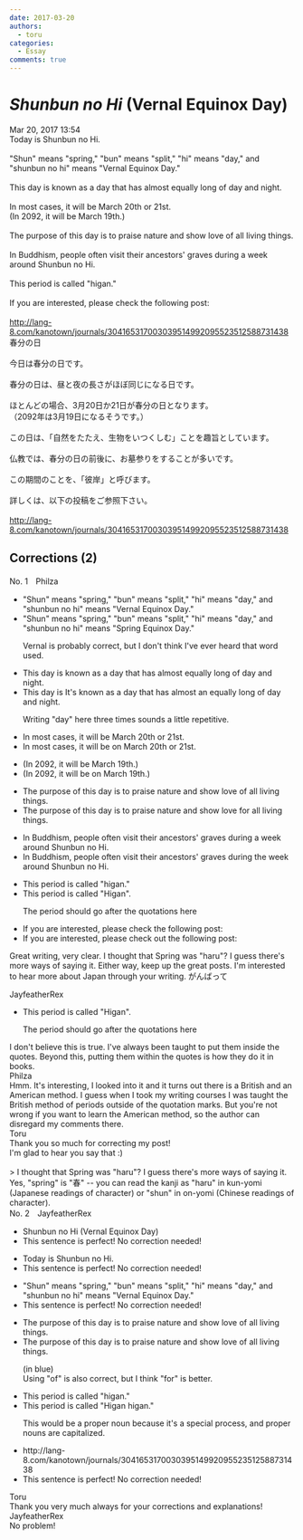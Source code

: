 ```yaml
---
date: 2017-03-20
authors:
  - toru
categories:
  - Essay
comments: true
---
```


# <strong><em>Shunbun no Hi</strong></em> (Vernal Equinox Day)
<div class="date">Mar 20, 2017 13:54</div>
<div id="post"><div id="body_show_ori">
Today is Shunbun no Hi.<br/><br/>"Shun" means "spring," "bun" means "split," "hi" means "day," and "shunbun no hi" means "Vernal Equinox Day."<br/><br/>This day is known as a day that has almost equally long of day and night.<br/><br/>In most cases, it will be March 20th or 21st.<br/>(In 2092, it will be March 19th.)<br/><br/>The purpose of this day is to praise nature and show love of all living things.<br/><br/>In Buddhism, people often visit their ancestors' graves during a week around Shunbun no Hi.<br/><br/>This period is called "higan."<br/><br/>If you are interested, please check the following post:<br/><br/><a href="http://lang-8.com/kanotown/journals/304165317003039514992095523512588731438" target="_blank">http://lang-8.com/kanotown/journals/304165317003039514992095523512588731438</a>
</div></div>

<!-- more -->

<div id="post_ja"><div id="body_show_mo">
春分の日<br/><br/>今日は春分の日です。<br/><br/>春分の日は、昼と夜の長さがほぼ同じになる日です。<br/><br/>ほとんどの場合、3月20日か21日が春分の日となります。<br/>（2092年は3月19日になるそうです。）<br/><br/>この日は、「自然をたたえ、生物をいつくしむ」ことを趣旨としています。<br/><br/>仏教では、春分の日の前後に、お墓参りをすることが多いです。<br/><br/>この期間のことを、「彼岸」と呼びます。<br/><br/>詳しくは、以下の投稿をご参照下さい。<br/><br/><a href="http://lang-8.com/kanotown/journals/304165317003039514992095523512588731438" target="_blank">http://lang-8.com/kanotown/journals/304165317003039514992095523512588731438</a>
</div></div>

## Corrections (2)
<div id="block"><div class="first_name"> No. 1　<span class="just_name">Philza</span></div><div id="block2">
<ul class="correction_field">
<li class="incorrect">"Shun" means "spring," "bun" means "split," "hi" means "day," and "shunbun no hi" means "Vernal Equinox Day."</li>
<li class="corrected correct">
"Shun" means "spring," "bun" means "split," "hi" means "day," and "shunbun no hi" means "<span class="f_blue">Spring</span> Equinox Day."
<p class="correction_comment">Vernal is probably correct, but I don't think I've ever heard that word used.</p>
</li>
</ul>
<ul class="correction_field">
<li class="incorrect">This day is known as a day that has almost equally long of day and night.</li>
<li class="corrected correct">
<span class="sline"><span class="f_red">This day is</span></span> <span class="f_blue">It's </span>known as a day that has almost <span class="f_blue">an </span>equally long <span class="sline"><span class="f_red">of</span></span> day and night.
<p class="correction_comment">Writing "day" here three times sounds a little repetitive.</p>
</li>
</ul>
<ul class="correction_field">
<li class="incorrect">In most cases, it will be March 20th or 21st.</li>
<li class="corrected correct">
In most cases, it will be <span class="f_blue">on </span>March 20th or 21st.
</li>
</ul>
<ul class="correction_field">
<li class="incorrect">(In 2092, it will be March 19th.)</li>
<li class="corrected correct">
(In 2092, it will be <span class="f_blue">on </span>March 19th.)
</li>
</ul>
<ul class="correction_field">
<li class="incorrect">The purpose of this day is to praise nature and show love of all living things.</li>
<li class="corrected correct">
The purpose of this day is to praise nature and show love <span class="f_blue">for</span> all living things.
</li>
</ul>
<ul class="correction_field">
<li class="incorrect">In Buddhism, people often visit their ancestors' graves during a week around Shunbun no Hi.</li>
<li class="corrected correct">
In Buddhism, people often visit their ancestors' graves during <span class="f_blue">the</span> week around Shunbun no Hi.
</li>
</ul>
<ul class="correction_field">
<li class="incorrect">This period is called "higan."</li>
<li class="corrected correct">
This period is called "<span class="f_blue">H</span>igan"<span class="f_blue">.</span>
<p class="correction_comment">The period should go after the quotations here</p>
</li>
</ul>
<ul class="correction_field">
<li class="incorrect">If you are interested, please check the following post:</li>
<li class="corrected correct">
If you are interested, please check <span class="f_blue">out </span>the following post:
</li>
</ul>
<p class="comment_small">
 Great writing, very clear. I thought that Spring was "haru"? I guess there's more ways of saying it. Either way, keep up the great posts. I'm interested to hear more about Japan through your writing. がんばって
</p>

</div><div class="name"><span class="just_name">JayfeatherRex</span><br><div class="quote_field"><ul class="correction_field">
<li class="corrected correct">
This period is called "<span class="f_blue">H</span>igan"<span class="f_blue">.</span>
<p class="correction_comment">
The period should go after the quotations here
</p>
</li>
</ul></div>
I don't believe this is true.  I've always been taught to put them inside the quotes.  Beyond this, putting them within the quotes is how they do it in books.
</div>
<div class="name"><span class="just_name">Philza</span><br>
Hmm. It's interesting, I looked into it and it turns out there is a British and an American method. I guess when I took my writing courses I was taught the British method of periods outside of the quotation marks. But you're not wrong if you want to learn the American method, so the author can disregard my comments there.
</div>
<div class="name"><span class="just_name">Toru</span><br>
Thank you so much for correcting my post!<br/>I'm glad to hear you say that :)<br/><br/>&gt; I thought that Spring was "haru"? I guess there's more ways of saying it.<br/>Yes, "spring" is "春" -- you can read the kanji as "haru" in kun-yomi (Japanese readings of character) or "shun" in on-yomi (Chinese readings of character).
</div>
</div>
<div id="block"><div class="first_name"> No. 2　<span class="just_name">JayfeatherRex</span></div><div id="block2">
<ul class="correction_field">
<li class="incorrect">Shunbun no Hi (Vernal Equinox Day)</li>
<li class="corrected perfect">This sentence is perfect! No correction needed!</li>
</ul>
<ul class="correction_field">
<li class="incorrect">Today is Shunbun no Hi.</li>
<li class="corrected perfect">This sentence is perfect! No correction needed!</li>
</ul>
<ul class="correction_field">
<li class="incorrect">"Shun" means "spring," "bun" means "split," "hi" means "day," and "shunbun no hi" means "Vernal Equinox Day."</li>
<li class="corrected perfect">This sentence is perfect! No correction needed!</li>
</ul>
<ul class="correction_field">
<li class="incorrect">The purpose of this day is to praise nature and show love of all living things.</li>
<li class="corrected correct">
The purpose of this day is to praise nature and show love <span class="f_blue">of </span>all living things.
<p class="correction_comment">(in blue)<br/>Using "of" is also correct, but I think "for" is better.</p>
</li>
</ul>
<ul class="correction_field">
<li class="incorrect">This period is called "higan."</li>
<li class="corrected correct">
This period is called "<span class="f_red">Higan </span><span class="sline">higan</span>."
<p class="correction_comment">This would be a proper noun because it's a special process, and proper nouns are capitalized.</p>
</li>
</ul>
<ul class="correction_field">
<li class="incorrect">http://lang-8.com/kanotown/journals/304165317003039514992095523512588731438</li>
<li class="corrected perfect">This sentence is perfect! No correction needed!</li>
</ul>
</div><div class="name"><span class="just_name">Toru</span><br>
Thank you very much always for your corrections and explanations!
</div>
<div class="name"><span class="just_name">JayfeatherRex</span><br>
No problem!
</div>
</div>
